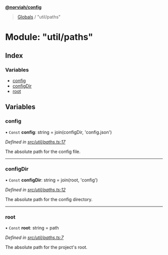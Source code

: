 **[@norviah/config](../README.md)**

> [Globals](../globals.md) / "util/paths"

# Module: "util/paths"

## Index

### Variables

* [config](_util_paths_.md#config)
* [configDir](_util_paths_.md#configdir)
* [root](_util_paths_.md#root)

## Variables

### config

• `Const` **config**: string = join(configDir, 'config.json')

*Defined in [src/util/paths.ts:17](https://github.com/Norviah/config/blob/d9b32fc/src/util/paths.ts#L17)*

The absolute path for the config file.

___

### configDir

• `Const` **configDir**: string = join(root, 'config')

*Defined in [src/util/paths.ts:12](https://github.com/Norviah/config/blob/d9b32fc/src/util/paths.ts#L12)*

The absolute path for the config directory.

___

### root

• `Const` **root**: string = path

*Defined in [src/util/paths.ts:7](https://github.com/Norviah/config/blob/d9b32fc/src/util/paths.ts#L7)*

The absolute path for the project's root.
